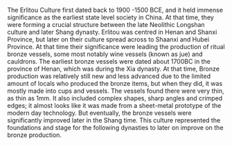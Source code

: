 The Erlitou Culture first dated back to 1900 -1500 BCE, and it held immense significance as the earliest state level society in China. At that time, they were forming a crucial structure between the late Neolithic Longshan culture and later Shang dynasty. Erlitou was centred in Henan and Shanxi Province, but later on their culture spread across to Shaanxi and Hubei Province. At that time their significance were leading the production of ritual bronze vessels, some most notably wine vessels (known as jue) and cauldrons. The earliest bronze vessels were dated about 1700BC in the province of Henan, which was during the Xia dynasty. At that time, Bronze production was relatively still new and less advanced due to the limited amount of locals who produced the bronze items, but when they did, it was mostly made into cups and vessels. The vessels found there were very thin, as thin as 1mm. It also included complex shapes, sharp angles and crimped edges; it almost looks like it was made from a sheet-metal prototype of the modern day technology. But eventually, the bronze vessels were significantly improved later in the Shang time. This culture represented the foundations and stage for the following dynasties to later on improve on the bronze production.